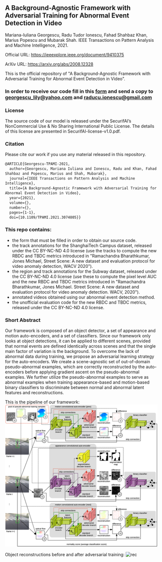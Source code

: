 ## A Background-Agnostic Framework with Adversarial Training for Abnormal Event Detection in Video
Mariana-Iuliana Georgescu, Radu Tudor Ionescu, Fahad Shahbaz Khan, Marius Popescu and Mubarak Shah.
IEEE Transactions on Pattern Analysis and Machine Intelligence, 2021.

Official URL: https://ieeexplore.ieee.org/document/9410375

ArXiv URL: https://arxiv.org/abs/2008.12328

This is the official repository of "A Background-Agnostic Framework with Adversarial Training for Abnormal Event Detection in Video".

### In order to receive our code fill in this [form](./SecurifAI-form-and-license-PAMI-2021.pdf) and send a copy to georgescu_lily@yahoo.com and raducu.ionescu@gmail.com

### License
The source code of our model is released under the SecurifAI’s NonCommercial Use & No Sharing International Public License. The details of this license are presented in SecurifAI-license-v1.0.pdf.

### Citation
Please cite our work if you use any material released in this repository.

```
@ARTICLE{Georgescu-TPAMI-2021, 
  author={Georgescu, Mariana Iuliana and Ionescu, Radu and Khan, Fahad Shahbaz and Popescu, Marius and Shah, Mubarak}, 
  journal={IEEE Transactions on Pattern Analysis and Machine Intelligence},  
  title={A Background-Agnostic Framework with Adversarial Training for Abnormal Event Detection in Video}, 
  year={2021},
  volume={},
  number={},
  pages={1-1},
  doi={10.1109/TPAMI.2021.3074805}}
```

### This repo contains: 
 - the form that must be filled in order to obtain our source code.
 - the track annotations for the ShanghaiTech Campus dataset, released under the CC BY-NC-ND 4.0 license (use the tracks to compute the new RBDC and TBDC metrics introduced in "Ramachandra Bharathkumar, Jones Michael, Street Scene: A new dataset and evaluation protocol for video anomaly detection, WACV 2020").
 - the region and track annotations for the Subway dataset, released under the CC BY-NC-ND 4.0 license (use these to compute the pixel level AUC and the new RBDC and TBDC metrics introduced in "Ramachandra Bharathkumar, Jones Michael. Street Scene: A new dataset and evaluation protocol for video anomaly detection. WACV, 2020").
 - annotated videos obtained using our abnormal event detection method. 
 - the unofficial evaluation code for the new RBDC and TBDC metrics, released under the CC BY-NC-ND 4.0 license.

### Short Abstract 
Our framework is composed of an object detector, a set of appearance and motion auto-encoders, and a set of classifiers.
Since our framework only looks at object detections, it can be applied to different scenes, provided that normal 
events are defined identically across scenes and that the single main factor of variation is the background. 
To overcome the lack of abnormal data during training, we propose an adversarial learning strategy for the auto-encoders. 
We create a scene-agnostic set of out-of-domain pseudo-abnormal examples, which are correctly reconstructed 
by the auto-encoders before applying gradient ascent on the pseudo-abnormal examples. 
We further utilize the pseudo-abnormal examples to serve as abnormal examples when training appearance-based 
and motion-based binary classifiers to discriminate between normal and abnormal latent features and reconstructions.

This is the pipeline of our framework:
![pipeline](figs/Pipeline.png)

Object reconstructions before and after adversarial training:
![rec](figs/Prelim.png)
